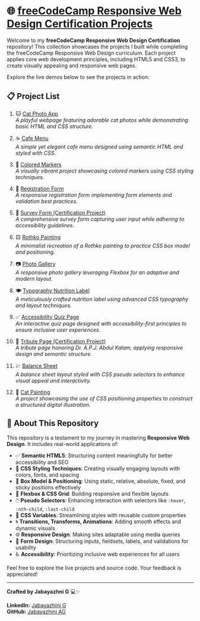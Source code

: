 # 🌐 [freeCodeCamp Responsive Web Design Certification Projects](https://www.freecodecamp.org/learn/2022/responsive-web-design/)

Welcome to my **freeCodeCamp Responsive Web Design Certification** repository! This collection showcases the projects I built while completing the freeCodeCamp Responsive Web Design curriculum. Each project applies core web development principles, including HTML5 and CSS3, to create visually appealing and responsive web pages.

Explore the live demos below to see the projects in action:

## 📋 Project List

1. 🐱 [Cat Photo App](https://cat-photo-app-freecodecamp-project.netlify.app/)  
   *A playful webpage featuring adorable cat photos while demonstrating basic HTML and CSS structure.*

2. ☕ [Cafe Menu](https://cafe-menu-freecodecamp-project.netlify.app/)  
   *A simple yet elegant cafe menu designed using semantic HTML and styled with CSS.*

3. 🎨 [Colored Markers](https://colored-markers-freecodecamp-project.netlify.app/)  
   *A visually vibrant project showcasing colored markers using CSS styling techniques.*

4. 📄 [Registration Form](https://registration-form-freecodecampproject.netlify.app/)  
   *A responsive registration form implementing form elements and validation best practices.*

5. 📝 [Survey Form (Certification Project)](https://survey-form-free-code-camp-project.netlify.app/)  
   *A comprehensive survey form capturing user input while adhering to accessibility guidelines.*

6. 🟨 [Rothko Painting](https://rothko-painting-freecodecamp-project.netlify.app/)  
   *A minimalist recreation of a Rothko painting to practice CSS box model and positioning.*

7. 📷 [Photo Gallery](https://flexbox-photogallery-freecodecamp.netlify.app/)  
   *A responsive photo gallery leveraging Flexbox for an adaptive and modern layout.*

8. 🍽️ [Typography Nutrition Label](https://typography-freecodecamp-project.netlify.app/)  
   *A meticulously crafted nutrition label using advanced CSS typography and layout techniques.*

9. ✅ [Accessibility Quiz Page](https://accessibility-learning-freecodecamp.netlify.app/)  
   *An interactive quiz page designed with accessibility-first principles to ensure inclusive user experiences.*

10. 🏅 [Tribute Page (Certification Project)](https://dr-apjkalam-tribute-page-freecodecamp.netlify.app/)  
   *A tribute page honoring Dr. A.P.J. Abdul Kalam, applying responsive design and semantic structure.*

11. 💹 [Balance Sheet](https://balance-sheet-css-pseudoselectors-fcc.netlify.app/)  
   *A balance sheet layout styled with CSS pseudo selectors to enhance visual appeal and interactivity.*

12. 🎨 [Cat Painting](https://cat-painting-css-positioning-fcc.netlify.app/)  
    *A project showcasing the use of CSS positioning properties to construct a structured digital illustration.*

## 📌 About This Repository

This repository is a testament to my journey in mastering **Responsive Web Design**. It includes real-world applications of:

- ✅ **Semantic HTML5**: Structuring content meaningfully for better accessibility and SEO
- 🎨 **CSS Styling Techniques**: Creating visually engaging layouts with colors, fonts, and spacing
- 📐 **Box Model & Positioning**: Using static, relative, absolute, fixed, and sticky positions effectively
- 🧩 **Flexbox & CSS Grid**: Building responsive and flexible layouts
- 🖱️ **Pseudo Selectors**: Enhancing interaction with selectors like `:hover`, `:nth-child`, `:last-child`
- 🎨 **CSS Variables**: Streamlining styles with reusable custom properties
- 🌀 **Transitions, Transforms, Animations**: Adding smooth effects and dynamic visuals
- 🌐 **Responsive Design**: Making sites adaptable using media queries
- 📄 **Form Design**: Structuring inputs, fieldsets, labels, and validations for usability
- ♿ **Accessibility**: Prioritizing inclusive web experiences for all users

Feel free to explore the live projects and source code. Your feedback is appreciated!

---

**Crafted by Jabayazhni G** 💻✨

**LinkedIn:** [Jabayazhini G](https://www.linkedin.com/in/jabayazhini-ag/)  
**GitHub:** [Jabayazhini AG](https://github.com/jabayazhini-ag)
